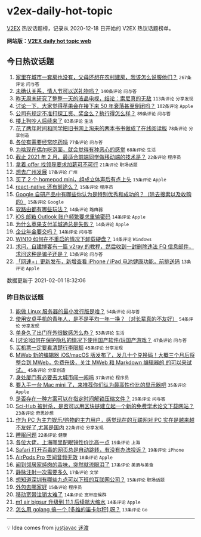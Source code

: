 # v2ex-daily-hot-topic

[V2EX](https://www.v2ex.com/) 热议话题榜，记录从 2020-12-18 日开始的 V2EX 热议话题榜单。

**网站版：[V2EX daily hot topic web](https://realleonardo.github.io/v2ex-daily-hot-topic-web/)**

## 今日热议话题

<!-- TODAY BEGIN -->

1. [家里在城市一套房也没有，父母还想在农村建房，我该怎么说服他们？](https://www.v2ex.com/t/750131) `267条评论` `问与答`
1. [未确认关系，情人节可以送礼物吗？](https://www.v2ex.com/t/750141) `140条评论` `问与答`
1. [昨天周末研究了整整一天的液晶电视，结论：索尼真的无敌](https://www.v2ex.com/t/750191) `113条评论` `分享发现`
1. [讨论一下，大家觉得苹果会在接下来 50 年衰落甚至倒闭吗？](https://www.v2ex.com/t/750160) `102条评论` `Apple`
1. [公司有规定不准打探工资、奖金么？执行得怎么样？](https://www.v2ex.com/t/750130) `89条评论` `问与答`
1. [楼上狗吵人后续来了](https://www.v2ex.com/t/750224) `83条评论` `生活`
1. [花了两年时间和同学把旧书网上淘来的两本书书做成了在线阅读版](https://www.v2ex.com/t/750275) `78条评论` `分享创造`
1. [各位有需要经常吃药吗](https://www.v2ex.com/t/750139) `77条评论` `问与答`
1. [为啥现在偶尔吃泡面，就会觉得有种恶心的感觉](https://www.v2ex.com/t/750230) `68条评论` `生活`
1. [截止 2021 年 2 月，最适合前端同学做移动端的技术是？](https://www.v2ex.com/t/750140) `22条评论` `程序员`
1. [拿着 offer 找领导要求加薪可不可行](https://www.v2ex.com/t/750376) `21条评论` `职场话题`
1. [想去广州发展](https://www.v2ex.com/t/750318) `17条评论` `广州`
1. [买了 2 个 homepod mini，组成立体声后有点上头](https://www.v2ex.com/t/750379) `15条评论` `Apple`
1. [react-native 还有前途么？](https://www.v2ex.com/t/750348) `15条评论` `程序员`
1. [Google 自研产品中有哪些你认为是特别优秀和成功的？（除去搜索以及收购的）](https://www.v2ex.com/t/750251) `15条评论` `Google`
1. [软路由都有哪些玩法？](https://www.v2ex.com/t/750366) `14条评论` `路由器`
1. [iOS 邮箱 Outlook 账户频繁要求重输密码](https://www.v2ex.com/t/750335) `14条评论` `Apple`
1. [为什么苹果支付羊城通总是失败？](https://www.v2ex.com/t/750244) `14条评论` `Apple`
1. [企业年金要交吗？](https://www.v2ex.com/t/750136) `14条评论` `问与答`
1. [WIN10 如何在不重启的情况下卸载硬盘？](https://www.v2ex.com/t/750121) `14条评论` `Windows`
1. [求问，自建博客有一篇 v2ray 的教程，然后收到一封删除违法 FQ 信息邮件，求问这种是骗子还是？](https://www.v2ex.com/t/750292) `13条评论` `问与答`
1. [「网速+」更新发布，新增查看 iPhone / iPad 电池健康功能，前排送码](https://www.v2ex.com/t/750233) `13条评论` `Apple`

数据更新于 2021-02-01 18:32:06

<!-- TODAY END -->

### 昨日热议话题

<!-- YESTERDAY BEGIN -->

1. [能做 Linux 服务器的最小发行版是啥？](https://www.v2ex.com/t/749947) `54条评论` `问与答`
1. [使用安卓手机的青年人，是不是平均一年一换？（对长辈真的不友好）](https://www.v2ex.com/t/750022) `54条评论` `分享发现`
1. [单身久了出门在外很敏感怎么办？](https://www.v2ex.com/t/750016) `53条评论` `生活`
1. [[讨论]如何在保护隐私的情况下使用国产软件/玩国产游戏？](https://www.v2ex.com/t/749960) `47条评论` `问与答`
1. [买机票一定要看清楚行李限额](https://www.v2ex.com/t/749949) `45条评论` `分享发现`
1. [MWeb 新的编辑器 iOS/macOS 版发布了，发几十个兑换码！大概三个月后将整合到 MWeb，免费升级，关注 MWeb 和 Markdown 编辑器的 的可以来试试。](https://www.v2ex.com/t/749958) `45条评论` `分享创造`
1. [身处厦门有必要去大城市闯一闯吗](https://www.v2ex.com/t/750003) `37条评论` `程序员`
1. [要入手一台 Mac mini 了，来推荐你们认为最高性价比的显示器吧](https://www.v2ex.com/t/750000) `35条评论` `Apple`
1. [是否存在一种方案可以在指定时间解锁压缩文件？](https://www.v2ex.com/t/750085) `29条评论` `问与答`
1. [Sci-Hub 被封杀，是否可以用区块链建立起一个新的免费学术论文下载网站？](https://www.v2ex.com/t/750044) `23条评论` `奇思妙想`
1. [作为 PC 为主力娱乐/购物的主力用户，感觉现在的互联网对 PC 实在是越来越不友好了,尤其是国内](https://www.v2ex.com/t/750071) `22条评论` `分享发现`
1. [睡眠问题](https://www.v2ex.com/t/749944) `22条评论` `健康`
1. [各位大佬，上海哪里配眼镜性价比高一点](https://www.v2ex.com/t/750051) `19条评论` `上海`
1. [Safari 打开百毒的网页总是自动跳转，有没有办法投诉？](https://www.v2ex.com/t/749969) `19条评论` `iPhone`
1. [AirPods Pro 空间音频无效](https://www.v2ex.com/t/749946) `18条评论` `Apple`
1. [闻到邻居家炖肉的香味，突然就流眼泪了](https://www.v2ex.com/t/750047) `17条评论` `美酒与美食`
1. [静脉注射一次需要多久](https://www.v2ex.com/t/750028) `17条评论` `文学`
1. [想知道深圳有哪些九点可以下班的互联网公司？](https://www.v2ex.com/t/750010) `15条评论` `职场话题`
1. [外包去哪家好](https://www.v2ex.com/t/749982) `15条评论` `程序员`
1. [移动宽带注销太难了](https://www.v2ex.com/t/750023) `14条评论` `宽带症候群`
1. [m1 air bigsur 升级到 11.1 后续航大缩水](https://www.v2ex.com/t/750008) `14条评论` `Apple`
1. [怎么用 golang 搞一个 [多维的笛卡尔积] 呀？](https://www.v2ex.com/t/750072) `13条评论` `Go`

<!-- YESTERDAY END -->

---

💡 Idea comes from [justjavac 迷渡](https://github.com/justjavac/)
